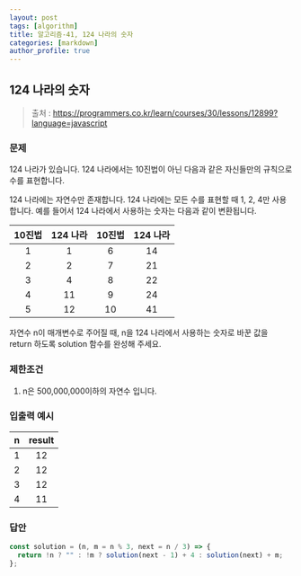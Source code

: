 ```yaml
---
layout: post
tags: [algorithm]
title: 알고리즘-41, 124 나라의 숫자
categories: [markdown]
author_profile: true
---
```


## 124 나라의 숫자

> 출처 : <https://programmers.co.kr/learn/courses/30/lessons/12899?language=javascript>

### 문제

124 나라가 있습니다. 124 나라에서는 10진법이 아닌 다음과 같은 자신들만의 규칙으로 수를 표현합니다.

124 나라에는 자연수만 존재합니다.
124 나라에는 모든 수를 표현할 때 1, 2, 4만 사용합니다.
예를 들어서 124 나라에서 사용하는 숫자는 다음과 같이 변환됩니다.

| 10진법 | 124 나라 | 10진법 | 124 나라 |
| :----: | :------: | :----: | :------: |
|   1    |    1     |   6    |    14    |
|   2    |    2     |   7    |    21    |
|   3    |    4     |   8    |    22    |
|   4    |    11    |   9    |    24    |
|   5    |    12    |   10   |    41    |

자연수 n이 매개변수로 주어질 때, n을 124 나라에서 사용하는 숫자로 바꾼 값을 return 하도록 solution 함수를 완성해 주세요.

### 제한조건

1. n은 500,000,000이하의 자연수 입니다.

### 입출력 예시

|  n  | result |
| :-: | :----: |
|  1  |   12   |
|  2  |   12   |
|  3  |   12   |
|  4  |   11   |

### 답안

```javascript
const solution = (n, m = n % 3, next = n / 3) => {
  return !n ? "" : !m ? solution(next - 1) + 4 : solution(next) + m;
};
```
